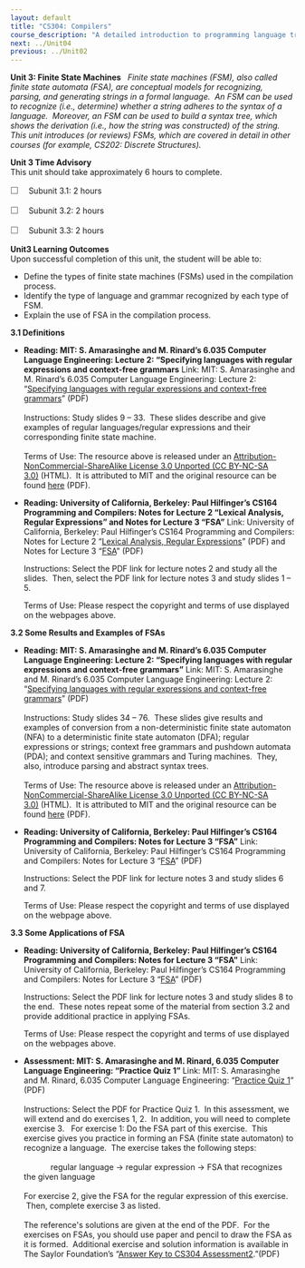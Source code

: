 ```yaml
---
layout: default
title: "CS304: Compilers"
course_description: "A detailed introduction to programming language translation, including the functions and general organization of compiler design and interpreters. Focuses on the study of syntax, semantics, ambiguities, procedures replication, iteration, and recursion in these languages."
next: ../Unit04
previous: ../Unit02
---
```

**Unit 3: Finite State Machines** <span id="3"></span> 
*Finite state machines (FSM), also called finite state automata (FSA),
are conceptual models for recognizing, parsing, and generating strings
in a formal language.  An FSM can be used to recognize (i.e., determine)
whether a string adheres to the syntax of a language.  Moreover, an FSM
can be used to build a syntax tree, which shows the derivation (i.e.,
how the string was constructed) of the string.  This unit introduces (or
reviews) FSMs, which are covered in detail in other courses (for
example, CS202: Discrete Structures).*

**Unit 3 Time Advisory**  
This unit should take approximately 6 hours to complete.  
  
 <span
style="color: rgb(85, 85, 85); font-family: 'Myriad Pro', 'Gill Sans', 'Gill Sans MT', Calibri, sans-serif; font-size: 16px; line-height: 21px; text-align: left; -webkit-text-size-adjust: none; ">☐
   </span>Subunit 3.1: 2 hours  
  
 <span
style="color: rgb(85, 85, 85); font-family: 'Myriad Pro', 'Gill Sans', 'Gill Sans MT', Calibri, sans-serif; font-size: 16px; line-height: 21px; text-align: left; -webkit-text-size-adjust: none; ">☐
   </span>Subunit 3.2: 2 hours  
  
 <span
style="color: rgb(85, 85, 85); font-family: 'Myriad Pro', 'Gill Sans', 'Gill Sans MT', Calibri, sans-serif; font-size: 16px; line-height: 21px; text-align: left; -webkit-text-size-adjust: none; ">☐
   </span>Subunit 3.3: 2 hours

**Unit3 Learning Outcomes**  
Upon successful completion of this unit, the student will be able to:  
  
-   <span dir="LTR">De</span>fine the types of finite state machines
    (FSMs) used in the compilation process.
-   <span dir="LTR">Identify the type of language and grammar recognized
    by each type of FSM.</span>
-   <span dir="LTR">Explain the use of FSA in the compilation
    process.</span>

**3.1 Definitions** <span id="3.1"></span> 
-   **Reading: MIT: S. Amarasinghe and M. Rinard’s 6.035 Computer
    Language Engineering: Lecture 2: “Specifying languages with regular
    expressions and context-free grammars**
    Link: MIT: S. Amarasinghe and M. Rinard’s 6.035 Computer Language
    Engineering: Lecture 2: “[Specifying languages with regular
    expressions and context-free
    grammars](https://resources.saylor.org/archived/wp-content/uploads/2012/01/CS304-2.1-MIT.pdf)”
    (PDF)  
        
     Instructions: Study slides 9 – 33.  These slides describe and give
    examples of regular languages/regular expressions and their
    corresponding finite state machine.  
        
     Terms of Use: The resource above is released under
    an [Attribution-NonCommercial-ShareAlike License 3.0 Unported (CC
    BY-NC-SA
    3.0)](http://creativecommons.org/licenses/by-nc-sa/3.0/) (HTML).  It
    is attributed to MIT and the original resource can be
    found [here](http://ocw.mit.edu/courses/electrical-engineering-and-computer-science/6-035-computer-language-engineering-spring-2010/lecture-notes/) (PDF).

-   **Reading: University of California, Berkeley: Paul Hilfinger’s
    CS164 Programming and Compilers: Notes for Lecture 2 “Lexical
    Analysis, Regular Expressions” and Notes for Lecture 3 “FSA”**
    Link: University of California, Berkeley: Paul Hilfinger’s CS164
    Programming and Compilers: Notes for Lecture 2 “[Lexical Analysis,
    Regular
    Expressions](http://inst.eecs.berkeley.edu/~cs164/sp11/lectures/)”
    (PDF) and Notes for Lecture 3
    “[FSA](http://webcast.berkeley.edu/playlist#c,d,Computer_Science,03D59E2ECDDA66DF)”
    (PDF)  
      
     Instructions: Select the PDF link for lecture notes 2 and study all
    the slides.  Then, select the PDF link for lecture notes 3 and study
    slides 1 – 5.   
      
     Terms of Use: Please respect the copyright and terms of use
    displayed on the webpages above.

**3.2 Some Results and Examples of FSAs** <span id="3.2"></span> 
-   **Reading: MIT: S. Amarasinghe and M. Rinard’s 6.035 Computer
    Language Engineering: Lecture 2: “Specifying languages with regular
    expressions and context-free grammars”**
    Link: MIT: S. Amarasinghe and M. Rinard’s 6.035 Computer Language
    Engineering: Lecture 2: “[Specifying languages with regular
    expressions and context-free
    grammars](https://resources.saylor.org/archived/wp-content/uploads/2012/01/CS304-2.1-MIT.pdf)”
    (PDF)  
        
     Instructions: Study slides 34 – 76.  These slides give results and
    examples of conversion from a non-deterministic finite state
    automaton (NFA) to a deterministic finite state automaton (DFA);
    regular expressions or strings; context free grammars and pushdown
    automata (PDA); and context sensitive grammars and Turing machines. 
    They, also, introduce parsing and abstract syntax trees.  
        
     Terms of Use: The resource above is released under
    an [Attribution-NonCommercial-ShareAlike License 3.0 Unported (CC
    BY-NC-SA
    3.0)](http://creativecommons.org/licenses/by-nc-sa/3.0/) (HTML).  It
    is attributed to MIT and the original resource can be
    found [here](http://ocw.mit.edu/courses/electrical-engineering-and-computer-science/6-035-computer-language-engineering-spring-2010/lecture-notes/) (PDF).

-   **Reading: University of California, Berkeley: Paul Hilfinger’s
    CS164 Programming and Compilers: Notes for Lecture 3 “FSA”**
    Link: University of California, Berkeley: Paul Hilfinger’s CS164
    Programming and Compilers: Notes for Lecture 3
    “[FSA](http://inst.eecs.berkeley.edu/~cs164/sp11/lectures/)” (PDF)  
      
     Instructions: Select the PDF link for lecture notes 3 and study
    slides 6 and 7.   
      
     Terms of Use: Please respect the copyright and terms of use
    displayed on the webpage above.

**3.3 Some Applications of FSA** <span id="3.3"></span> 
-   **Reading: University of California, Berkeley: Paul Hilfinger’s
    CS164 Programming and Compilers: Notes for Lecture 3 “FSA”**
    Link: University of California, Berkeley: Paul Hilfinger’s CS164
    Programming and Compilers: Notes for Lecture 3
    “[FSA](http://inst.eecs.berkeley.edu/~cs164/sp11/lectures/)” (PDF)  
      
     Instructions: Select the PDF link for lecture notes 3 and study
    slides 8 to the end.  These notes repeat some of the material from
    section 3.2 and provide additional practice in applying FSAs.    
      
     Terms of Use: Please respect the copyright and terms of use
    displayed on the webpages above.

-   **Assessment: MIT: S. Amarasinghe and M. Rinard, 6.035 Computer
    Language Engineering: “Practice Quiz 1”**
    Link: MIT: S. Amarasinghe and M. Rinard, 6.035 Computer
    Language Engineering: “[Practice Quiz
    1](https://resources.saylor.org/archived/wp-content/uploads/2012/02/CS304-QUIZ.pdf)”
    (PDF)  
        
     Instructions: Select the PDF for Practice Quiz 1.  In this
    assessment, we will extend and do exercises 1, 2.  In addition, you
    will need to complete exercise 3.   For exercise 1: Do the FSA part
    of this exercise.  This exercise gives you practice in forming an
    FSA (finite state automaton) to recognize a language.  The exercise
    takes the following steps:  
        
                 regular language → regular expression → FSA that
    recognizes the given language  
        
     For exercise 2, give the FSA for the regular expression of this
    exercise.   Then, complete exercise 3 as listed.  
        
     The reference's solutions are given at the end of the PDF.  For the
    exercises on FSAs, you should use paper and pencil to draw the FSA
    as it is formed.  Additional exercise and solution information is
    available in The Saylor Foundation’s “[Answer Key to CS304
    Assessment2](https://resources.saylor.org/archived/wp-content/uploads/2012/08/CS304-Unit-3-Answer-Key-to-Assessment-2-FINAL.pdf).”(PDF)  


